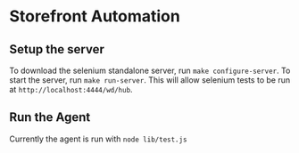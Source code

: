 # Storefront Automation
## Setup the server
To download the selenium standalone server, run `make configure-server`.
To start the server, run `make run-server`.
This will allow selenium tests to be run at `http://localhost:4444/wd/hub`.

## Run the Agent
Currently the agent is run with `node lib/test.js`
